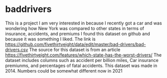 # baddrivers
This is a project I am very interested in because I recently got a car and was wondering how New York was compared to other states in terms of insurance, accidents, and premiums
I found this dataset on github and because it was something I liked. The link is https://github.com/fivethirtyeight/data/edit/master/bad-drivers/bad-drivers.csv
The source for this dataset is from an article https://fivethirtyeight.com/features/which-state-has-the-worst-drivers/
The dataset includes columns such as accident per billion miles, Car insurance premiunms, and percentages of fatal accidents.
This dataset was made in 2014. Numbers could be somewhat different now in 2021
